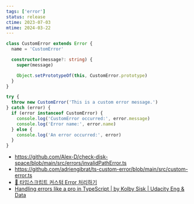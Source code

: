 ```yaml
---
tags: ['error']
status: release
ctime: 2023-07-03
mtime: 2024-03-22
---
```


```ts
class CustomError extends Error {
  name = 'CustomError'

  constructor(message?: string) {
    super(message)

    Object.setPrototypeOf(this, CustomError.prototype)
  }
}

try {
  throw new CustomError('This is a custom error message.')
} catch (error) {
  if (error instanceof CustomError) {
    console.log('CustomError occurred:', error.message)
    console.log('Error name:', error.name)
  } else {
    console.log('An error occurred:', error)
  }
}
```

- https://github.com/Alex-D/check-disk-space/blob/main/src/errors/invalidPathError.ts
- https://github.com/adriengibrat/ts-custom-error/blob/main/src/custom-error.ts
- [📘 타입스크립트 커스텀 Error 처리하기](https://inpa.tistory.com/entry/TS-%F0%9F%93%98-%ED%83%80%EC%9E%85%EC%8A%A4%ED%81%AC%EB%A6%BD%ED%8A%B8-%EC%BB%A4%EC%8A%A4%ED%85%80-Error-%EC%B2%98%EB%A6%AC%ED%95%98%EA%B8%B0)
- [Handling errors like a pro in TypeScript | by Kolby Sisk | Udacity Eng & Data](https://engineering.udacity.com/handling-errors-like-a-pro-in-typescript-d7a314ad4991)